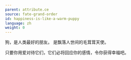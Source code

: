 ```yaml
---
parent: attribute.ce
source: fate-grand-order
id: happiness-is-like-a-warm-puppy
language: zh
weight: 0
---
```


狗，是人类最好的朋友。
是飘落人世间的毛茸茸天使。

只要你用爱对待它们，它们必将回应你的感情，令你获得幸福吧。
